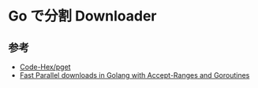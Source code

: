 # Go で分割 Downloader

## 参考

* [Code-Hex/pget](https://github.com/Code-Hex/pget)
* [Fast Parallel downloads in Golang with Accept-Ranges and Goroutines](https://coderwall.com/p/uz2noa/fast-parallel-downloads-in-golang-with-accept-ranges-and-goroutines)
